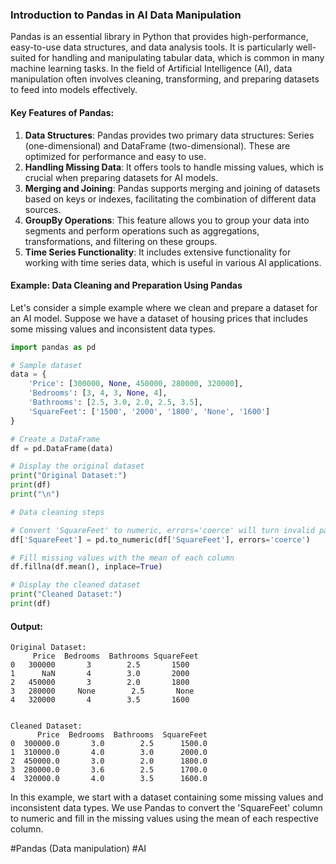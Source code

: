 ### Introduction to Pandas in AI Data Manipulation

Pandas is an essential library in Python that provides high-performance, easy-to-use data structures, and data analysis tools. It is particularly well-suited for handling and manipulating tabular data, which is common in many machine learning tasks. In the field of Artificial Intelligence (AI), data manipulation often involves cleaning, transforming, and preparing datasets to feed into models effectively.

#### Key Features of Pandas:
1. **Data Structures**: Pandas provides two primary data structures: Series (one-dimensional) and DataFrame (two-dimensional). These are optimized for performance and easy to use.
2. **Handling Missing Data**: It offers tools to handle missing values, which is crucial when preparing datasets for AI models.
3. **Merging and Joining**: Pandas supports merging and joining of datasets based on keys or indexes, facilitating the combination of different data sources.
4. **GroupBy Operations**: This feature allows you to group your data into segments and perform operations such as aggregations, transformations, and filtering on these groups.
5. **Time Series Functionality**: It includes extensive functionality for working with time series data, which is useful in various AI applications.

#### Example: Data Cleaning and Preparation Using Pandas

Let's consider a simple example where we clean and prepare a dataset for an AI model. Suppose we have a dataset of housing prices that includes some missing values and inconsistent data types.

```python
import pandas as pd

# Sample dataset
data = {
    'Price': [300000, None, 450000, 280000, 320000],
    'Bedrooms': [3, 4, 3, None, 4],
    'Bathrooms': [2.5, 3.0, 2.0, 2.5, 3.5],
    'SquareFeet': ['1500', '2000', '1800', 'None', '1600']
}

# Create a DataFrame
df = pd.DataFrame(data)

# Display the original dataset
print("Original Dataset:")
print(df)
print("\n")

# Data cleaning steps

# Convert 'SquareFeet' to numeric, errors='coerce' will turn invalid parsing into NaN
df['SquareFeet'] = pd.to_numeric(df['SquareFeet'], errors='coerce')

# Fill missing values with the mean of each column
df.fillna(df.mean(), inplace=True)

# Display the cleaned dataset
print("Cleaned Dataset:")
print(df)
```

#### Output:
```
Original Dataset:
     Price  Bedrooms  Bathrooms SquareFeet
0   300000       3        2.5       1500
1      NaN       4        3.0       2000
2   450000       3        2.0       1800
3   280000     None        2.5       None
4   320000       4        3.5       1600


Cleaned Dataset:
      Price  Bedrooms  Bathrooms  SquareFeet
0  300000.0       3.0        2.5      1500.0
1  310000.0       4.0        3.0      2000.0
2  450000.0       3.0        2.0      1800.0
3  280000.0       3.6        2.5      1700.0
4  320000.0       4.0        3.5      1600.0
```

In this example, we start with a dataset containing some missing values and inconsistent data types. We use Pandas to convert the 'SquareFeet' column to numeric and fill in the missing values using the mean of each respective column.

#Pandas (Data manipulation) #AI